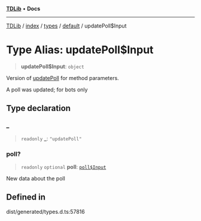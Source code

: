 [**TDLib**](../../../../../../README.md) • **Docs**

***

[TDLib](../../../../../../modules.md) / [index](../../../../../README.md) / [types](../../../README.md) / [default](../README.md) / updatePoll$Input

# Type Alias: updatePoll$Input

> **updatePoll$Input**: `object`

Version of [updatePoll](updatePoll.md) for method parameters.

A poll was updated; for bots only

## Type declaration

### \_

> `readonly` **\_**: `"updatePoll"`

### poll?

> `readonly` `optional` **poll**: [`poll$Input`](poll$Input-1.md)

New data about the poll

## Defined in

dist/generated/types.d.ts:57816
